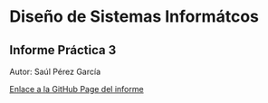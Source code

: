 # Diseño de Sistemas Informátcos
## Informe Práctica 3

Autor: Saúl Pérez García

[Enlace a la GitHub Page del informe](https://ull-esit-inf-dsi-2021.github.io/ull-esit-inf-dsi-20-21-prct03-static-types-functions-ostream07/)
